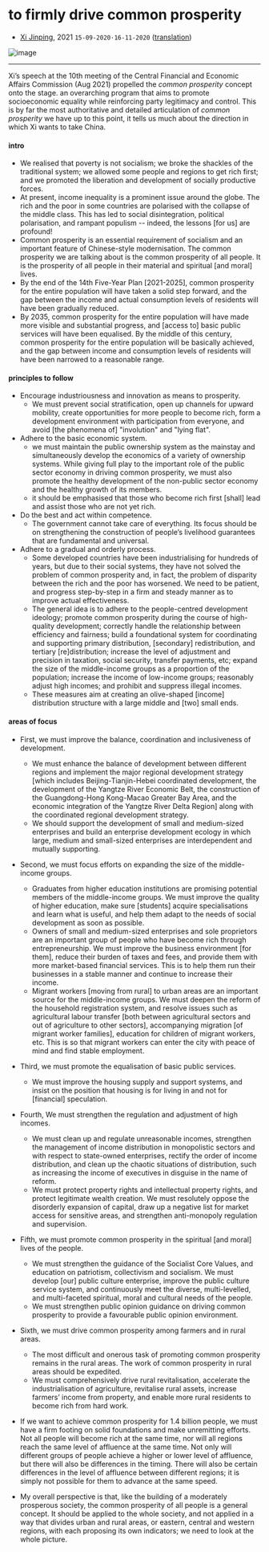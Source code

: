 # to firmly drive common prosperity

- [Xi Jinping](http://www.qstheory.cn/dukan/qs/2021-10/15/c_1127959365.htm), 2021  `15-09-2020·16-11-2020` ([translation](https://www.neican.org/p/to-firmly-drive-common-prosperity))

![image]()

- ---

Xi’s speech at the 10th meeting of the Central Financial and Economic Affairs Commission (Aug 2021) propelled the *common prosperity* concept onto the stage.
an overarching program that aims to promote socioeconomic equality while reinforcing party legitimacy and control.
This is by far the most authoritative and detailed articulation of *common prosperity* we have up to this point, it tells us much about the direction in which Xi wants to take China.


#### intro
- We realised that poverty is not socialism; we broke the shackles of the traditional system; we allowed some people and regions to get rich first; and we promoted the liberation and development of socially productive forces.
- At present, income inequality is a prominent issue around the globe. The rich and the poor in some countries are polarised with the collapse of the middle class. This has led to social disintegration, political polarisation, and rampant populism -- indeed, the lessons [for us] are profound!
- Common prosperity is an essential requirement of socialism and an important feature of Chinese-style modernisation. The common prosperity we are talking about is the common prosperity of all people. It is the prosperity of all people in their material and spiritual [and moral] lives.
- By the end of the 14th Five-Year Plan [2021-2025], common prosperity for the entire population will have taken a solid step forward, and the gap between the income and actual consumption levels of residents will have been gradually reduced.
- By 2035, common prosperity for the entire population will have made more visible and substantial progress, and [access to] basic public services will have been equalised. By the middle of this century, common prosperity for the entire population will be basically achieved, and the gap between income and consumption levels of residents will have been narrowed to a reasonable range.


#### principles to follow 
- Encourage industriousness and innovation as means to prosperity.
    - We must prevent social stratification, open up channels for upward mobility, create opportunities for more people to become rich, form a development environment with participation from everyone, and avoid [the phenomena of] "involution" and "lying flat".  
- Adhere to the basic economic system.
    - we must maintain the public ownership system as the mainstay and simultaneously develop the economics of a variety of ownership systems. While giving full play to the important role of the public sector economy in driving common prosperity, we must also promote the healthy development of the non-public sector economy and the healthy growth of its members.
    - it should be emphasised that those who become rich first [shall] lead and assist those who are not yet rich.
- Do the best and act within competence.
    - The government cannot take care of everything. Its focus should be on strengthening the construction of people’s livelihood guarantees that are fundamental and universal.
- Adhere to a gradual and orderly process.
    - Some developed countries have been industrialising for hundreds of years, but due to their social systems, they have not solved the problem of common prosperity and, in fact, the problem of disparity between the rich and the poor has worsened. We need to be patient, and progress step-by-step in a firm and steady manner as to improve actual effectiveness.
    - The general idea is to adhere to the people-centred development ideology; promote common prosperity during the course of high-quality development; correctly handle the relationship between efficiency and fairness; build a foundational system for coordinating and supporting primary distribution, [secondary] redistribution, and tertiary [re]distribution; increase the level of adjustment and precision in taxation, social security, transfer payments, etc; expand the size of the middle-income groups as a proportion of the population; increase the income of low-income groups; reasonably adjust high incomes; and prohibit and suppress illegal incomes.
    - These measures aim at creating an olive-shaped [income] distribution structure with a large middle and [two] small ends.


#### areas of focus
- First, we must improve the balance, coordination and inclusiveness of development.
    - We must enhance the balance of development between different regions and implement the major regional development strategy [which includes Beijing-Tianjin-Hebei coordinated development, the development of the Yangtze River Economic Belt, the construction of the Guangdong-Hong Kong-Macao Greater Bay Area, and the economic integration of the Yangtze River Delta Region] along with the coordinated regional development strategy.  
    - We should support the development of small and medium-sized enterprises and build an enterprise development ecology in which large, medium and small-sized enterprises are interdependent and mutually supporting.
- Second, we must focus efforts on expanding the size of the middle-income groups.
    - Graduates from higher education institutions are promising potential members of the middle-income groups. We must improve the quality of higher education, make sure [students] acquire specialisations and learn what is useful, and help them adapt to the needs of social development as soon as possible.
    - Owners of small and medium-sized enterprises and sole proprietors are an important group of people who have become rich through entrepreneurship. We must improve the business environment [for them], reduce their burden of taxes and fees, and provide them with more market-based financial services. This is to help them run their businesses in a stable manner and continue to increase their income.
    - Migrant workers [moving from rural] to urban areas are an important source for the middle-income groups. We must deepen the reform of the household registration system, and resolve issues such as agricultural labour transfer [both between agricultural sectors and out of agriculture to other sectors], accompanying migration [of migrant worker families], education for children of migrant workers, etc. This is so that migrant workers can enter the city with peace of mind and find stable employment.
- Third, we must promote the equalisation of basic public services.
    - We must improve the housing supply and support systems, and insist on the position that housing is for living in and not for [financial] speculation.
- Fourth, We must strengthen the regulation and adjustment of high incomes.
    - We must clean up and regulate unreasonable incomes, strengthen the management of income distribution in monopolistic sectors and with respect to state-owned enterprises, rectify the order of income distribution, and clean up the chaotic situations of distribution, such as increasing the income of executives in disguise in the name of reform.
    - We must protect property rights and intellectual property rights, and protect legitimate wealth creation. We must resolutely oppose the disorderly expansion of capital, draw up a negative list for market access for sensitive areas, and strengthen anti-monopoly regulation and supervision.
- Fifth, we must promote common prosperity in the spiritual [and moral] lives of the people.
    - We must strengthen the guidance of the Socialist Core Values, and education on patriotism, collectivism and socialism. We must develop [our] public culture enterprise, improve the public culture service system, and continuously meet the diverse, multi-levelled, and multi-faceted spiritual, moral and cultural needs of the people.
    - We must strengthen public opinion guidance on driving common prosperity to provide a favourable public opinion environment.
- Sixth, we must drive common prosperity among farmers and in rural areas.
    - The most difficult and onerous task of promoting common prosperity remains in the rural areas. The work of common prosperity in rural areas should be expedited.
    - We must comprehensively drive rural revitalisation, accelerate the industrialisation of agriculture, revitalise rural assets, increase farmers’ income from property, and enable more rural residents to become rich from hard work.

- If we want to achieve common prosperity for 1.4 billion people, we must have a firm footing on solid foundations and make unremitting efforts. Not all people will become rich at the same time, nor will all regions reach the same level of affluence at the same time. Not only will different groups of people achieve a higher or lower level of affluence, but there will also be differences in the timing. There will also be certain differences in the level of affluence between different regions; it is simply not possible for them to advance at the same speed.
- My overall perspective is that, like the building of a moderately prosperous society, the common prosperity of all people is a general concept. It should be applied to the whole society, and not applied in a way that divides urban and rural areas, or eastern, central and western regions, with each proposing its own indicators; we need to look at the whole picture.

 